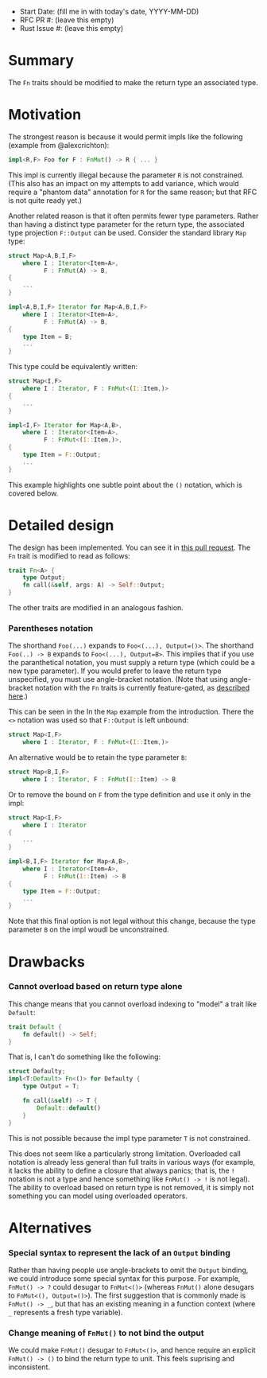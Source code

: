- Start Date: (fill me in with today's date, YYYY-MM-DD)
- RFC PR #: (leave this empty)
- Rust Issue #: (leave this empty)

# Summary

The `Fn` traits should be modified to make the return type an associated type.

# Motivation

The strongest reason is because it would permit impls like the following
(example from @alexcrichton):

```rust
impl<R,F> Foo for F : FnMut() -> R { ... }
```

This impl is currently illegal because the parameter `R` is not
constrained. (This also has an impact on my attempts to add variance,
which would require a "phantom data" annotation for `R` for the same
reason; but that RFC is not quite ready yet.)

Another related reason is that it often permits fewer type parameters.
Rather than having a distinct type parameter for the return type, the
associated type projection `F::Output` can be used. Consider the standard
library `Map` type:

```rust
struct Map<A,B,I,F>
    where I : Iterator<Item=A>,
          F : FnMut(A) -> B,
{
    ...
}

impl<A,B,I,F> Iterator for Map<A,B,I,F>
    where I : Iterator<Item=A>,
          F : FnMut(A) -> B,
{
    type Item = B;
    ...
}
```

This type could be equivalently written:

```rust
struct Map<I,F>
    where I : Iterator, F : FnMut<(I::Item,)>
{
    ...
}

impl<I,F> Iterator for Map<A,B>,
    where I : Iterator<Item=A>,
          F : FnMut<(I::Item,)>,
{
    type Item = F::Output;
    ...
}
```

This example highlights one subtle point about the `()` notation,
which is covered below.

# Detailed design

The design has been implemented. You can see it in [this pull
request]. The `Fn` trait is modified to read as follows:

```rust
trait Fn<A> {
    type Output;
    fn call(&self, args: A) -> Self::Output;
}
```

The other traits are modified in an analogous fashion.

[this pull request]: https://github.com/rust-lang/rust/pull/21019

### Parentheses notation

The shorthand `Foo(...)` expands to `Foo<(...), Output=()>`. The
shorthand `Foo(..) -> B` expands to `Foo<(...), Output=B>`. This
implies that if you use the paranthetical notation, you must supply a
return type (which could be a new type parameter). If you would prefer
to leave the return type unspecified, you must use angle-bracket
notation. (Note that using angle-bracket notation with the `Fn` traits
is currently feature-gated, as [described here][18875].)

[18875]: https://github.com/rust-lang/rust/issues/18875

This can be seen in the In the `Map` example from the
introduction. There the `<>` notation was used so that `F::Output` is
left unbound:

```rust
struct Map<I,F>
    where I : Iterator, F : FnMut<(I::Item,)>
```

An alternative would be to retain the type parameter `B`:

```rust
struct Map<B,I,F>
    where I : Iterator, F : FnMut(I::Item) -> B
```

Or to remove the bound on `F` from the type definition and use it only in the impl:

```rust
struct Map<I,F>
    where I : Iterator
{
    ...
}

impl<B,I,F> Iterator for Map<A,B>,
    where I : Iterator<Item=A>,
          F : FnMut(I::Item) -> B
{
    type Item = F::Output;
    ...
}
```

Note that this final option is not legal without this change, because
the type parameter `B` on the impl woudl be unconstrained.

# Drawbacks

### Cannot overload based on return type alone

This change means that you cannot overload indexing to "model" a trait
like `Default`:

```rust
trait Default {
    fn default() -> Self;
}
```

That is, I can't do something like the following:

```rust
struct Defaulty;
impl<T:Default> Fn<()> for Defaulty {
    type Output = T;

    fn call(&self) -> T {
        Default::default()
    }
}
```

This is not possible because the impl type parameter `T` is not constrained.

This does not seem like a particularly strong limitation. Overloaded
call notation is already less general than full traits in various ways
(for example, it lacks the ability to define a closure that always
panics; that is, the `!` notation is not a type and hence something
like `FnMut() -> !` is not legal). The ability to overload based on return type
is not removed, it is simply not something you can model using overloaded operators.

# Alternatives

### Special syntax to represent the lack of an `Output` binding

Rather than having people use angle-brackets to omit the `Output`
binding, we could introduce some special syntax for this purpose.  For
example, `FnMut() -> ?` could desugar to `FnMut<()>` (whereas
`FnMut()` alone desugars to `FnMut<(), Output=()>`). The first
suggestion that is commonly made is `FnMut() -> _`, but that has an
existing meaning in a function context (where `_` represents a fresh
type variable).

### Change meaning of `FnMut()` to not bind the output

We could make `FnMut()` desugar to `FnMut<()>`, and hence require an
explicit `FnMut() -> ()` to bind the return type to unit.  This feels
suprising and inconsistent.


